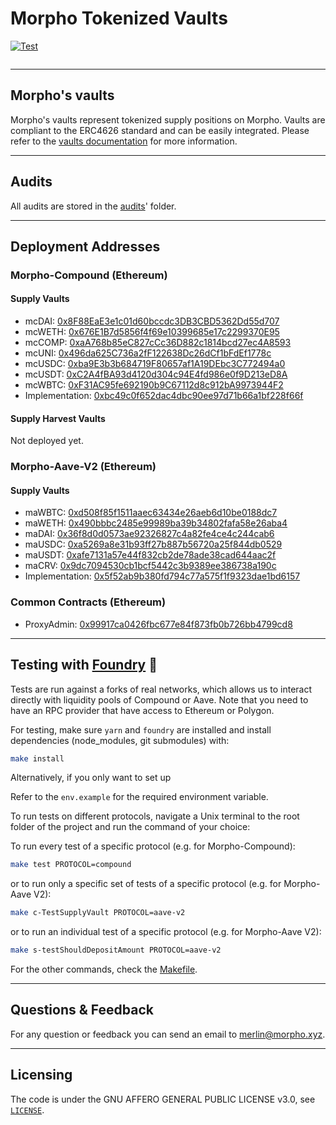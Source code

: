 # Morpho Tokenized Vaults

[![Test](https://github.com/morpho-labs/morpho-contracts/actions/workflows/ci-foundry.yml/badge.svg)](https://github.com/morpho-dao/morpho-tokenized-vaults/actions/workflows/ci-foundry.yml)

<picture>
  <source media="(prefers-color-scheme: dark)" srcset="https://i.imgur.com/uLq5V14.png">
  <img alt="" src="https://i.imgur.com/ZiL1Lr2.png">
</picture>

---

## Morpho's vaults

Morpho's vaults represent tokenized supply positions on Morpho. Vaults are compliant to the ERC4626 standard and can be easily integrated. Please refer to the [vaults documentation](https://developers.morpho.xyz/vaults) for more information.

---

## Audits

All audits are stored in the [audits](./audits/)' folder.

---

## Deployment Addresses

### Morpho-Compound (Ethereum)

#### Supply Vaults

- mcDAI: [0x8F88EaE3e1c01d60bccdc3DB3CBD5362Dd55d707](https://etherscan.io/address/0x8F88EaE3e1c01d60bccdc3DB3CBD5362Dd55d707)
- mcWETH: [0x676E1B7d5856f4f69e10399685e17c2299370E95](https://etherscan.io/address/0x676E1B7d5856f4f69e10399685e17c2299370E95)
- mcCOMP: [0xaA768b85eC827cCc36D882c1814bcd27ec4A8593](https://etherscan.io/address/0xaA768b85eC827cCc36D882c1814bcd27ec4A8593)
- mcUNI: [0x496da625C736a2fF122638Dc26dCf1bFdEf1778c](https://etherscan.io/address/0x496da625C736a2fF122638Dc26dCf1bFdEf1778c)
- mcUSDC: [0xba9E3b3b684719F80657af1A19DEbc3C772494a0](https://etherscan.io/address/0xba9E3b3b684719F80657af1A19DEbc3C772494a0)
- mcUSDT: [0xC2A4fBA93d4120d304c94E4fd986e0f9D213eD8A](https://etherscan.io/address/0xC2A4fBA93d4120d304c94E4fd986e0f9D213eD8A)
- mcWBTC: [0xF31AC95fe692190b9C67112d8c912bA9973944F2](https://etherscan.io/address/0xF31AC95fe692190b9C67112d8c912bA9973944F2)
- Implementation: [0xbc49c0f652dac4dbc90ee97d71b66a1bf228f66f](https://etherscan.io/address/0xbc49c0f652dac4dbc90ee97d71b66a1bf228f66f)

#### Supply Harvest Vaults

Not deployed yet.

### Morpho-Aave-V2 (Ethereum)

#### Supply Vaults

- maWBTC: [0xd508f85f1511aaec63434e26aeb6d10be0188dc7](https://etherscan.io/address/0xd508f85f1511aaec63434e26aeb6d10be0188dc7)
- maWETH: [0x490bbbc2485e99989ba39b34802fafa58e26aba4](https://etherscan.io/address/0x490bbbc2485e99989ba39b34802fafa58e26aba4)
- maDAI: [0x36f8d0d0573ae92326827c4a82fe4ce4c244cab6](https://etherscan.io/address/0x36f8d0d0573ae92326827c4a82fe4ce4c244cab6)
- maUSDC: [0xa5269a8e31b93ff27b887b56720a25f844db0529](https://etherscan.io/address/0xa5269a8e31b93ff27b887b56720a25f844db0529)
- maUSDT: [0xafe7131a57e44f832cb2de78ade38cad644aac2f](https://etherscan.io/address/0xafe7131a57e44f832cb2de78ade38cad644aac2f)
- maCRV: [0x9dc7094530cb1bcf5442c3b9389ee386738a190c](https://etherscan.io/address/0x9dc7094530cb1bcf5442c3b9389ee386738a190c)
- Implementation: [0x5f52ab9b380fd794c77a575f1f9323dae1bd6157](https://etherscan.io/address/0x5f52ab9b380fd794c77a575f1f9323dae1bd6157)

### Common Contracts (Ethereum)

- ProxyAdmin: [0x99917ca0426fbc677e84f873fb0b726bb4799cd8](https://etherscan.io/address/0x99917ca0426fbc677e84f873fb0b726bb4799cd8)

---

## Testing with [Foundry](https://github.com/foundry-rs/foundry) 🔨

Tests are run against a forks of real networks, which allows us to interact directly with liquidity pools of Compound or Aave. Note that you need to have an RPC provider that have access to Ethereum or Polygon.

For testing, make sure `yarn` and `foundry` are installed and install dependencies (node_modules, git submodules) with:

```bash
make install
```

Alternatively, if you only want to set up

Refer to the `env.example` for the required environment variable.

To run tests on different protocols, navigate a Unix terminal to the root folder of the project and run the command of your choice:

To run every test of a specific protocol (e.g. for Morpho-Compound):

```bash
make test PROTOCOL=compound
```

or to run only a specific set of tests of a specific protocol (e.g. for Morpho-Aave V2):

```bash
make c-TestSupplyVault PROTOCOL=aave-v2
```

or to run an individual test of a specific protocol (e.g. for Morpho-Aave V2):

```bash
make s-testShouldDepositAmount PROTOCOL=aave-v2
```

For the other commands, check the [Makefile](./Makefile).

---

## Questions & Feedback

For any question or feedback you can send an email to [merlin@morpho.xyz](mailto:merlin@morpho.xyz).

---

## Licensing

The code is under the GNU AFFERO GENERAL PUBLIC LICENSE v3.0, see [`LICENSE`](./LICENSE).
